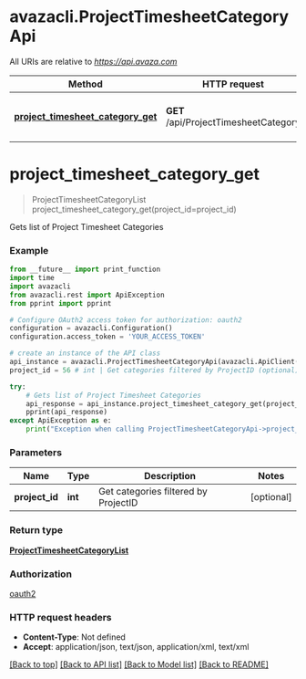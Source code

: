 # avazacli.ProjectTimesheetCategoryApi

All URIs are relative to *https://api.avaza.com*

Method | HTTP request | Description
------------- | ------------- | -------------
[**project_timesheet_category_get**](ProjectTimesheetCategoryApi.md#project_timesheet_category_get) | **GET** /api/ProjectTimesheetCategory | Gets list of Project Timesheet Categories


# **project_timesheet_category_get**
> ProjectTimesheetCategoryList project_timesheet_category_get(project_id=project_id)

Gets list of Project Timesheet Categories

### Example
```python
from __future__ import print_function
import time
import avazacli
from avazacli.rest import ApiException
from pprint import pprint

# Configure OAuth2 access token for authorization: oauth2
configuration = avazacli.Configuration()
configuration.access_token = 'YOUR_ACCESS_TOKEN'

# create an instance of the API class
api_instance = avazacli.ProjectTimesheetCategoryApi(avazacli.ApiClient(configuration))
project_id = 56 # int | Get categories filtered by ProjectID (optional)

try:
    # Gets list of Project Timesheet Categories
    api_response = api_instance.project_timesheet_category_get(project_id=project_id)
    pprint(api_response)
except ApiException as e:
    print("Exception when calling ProjectTimesheetCategoryApi->project_timesheet_category_get: %s\n" % e)
```

### Parameters

Name | Type | Description  | Notes
------------- | ------------- | ------------- | -------------
 **project_id** | **int**| Get categories filtered by ProjectID | [optional] 

### Return type

[**ProjectTimesheetCategoryList**](ProjectTimesheetCategoryList.md)

### Authorization

[oauth2](../README.md#oauth2)

### HTTP request headers

 - **Content-Type**: Not defined
 - **Accept**: application/json, text/json, application/xml, text/xml

[[Back to top]](#) [[Back to API list]](../README.md#documentation-for-api-endpoints) [[Back to Model list]](../README.md#documentation-for-models) [[Back to README]](../README.md)

